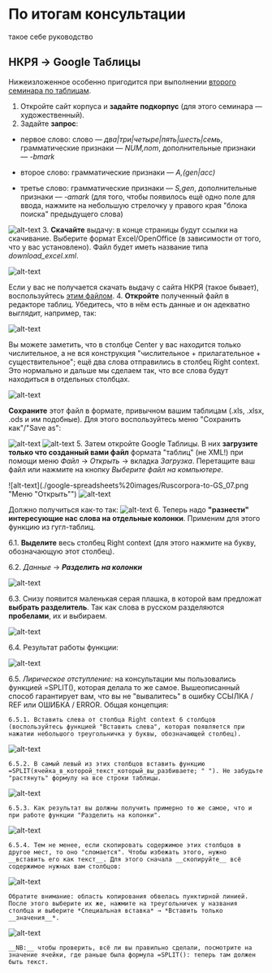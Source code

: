 # По итогам консультации
такое себе руководство

## НКРЯ → Google Таблицы 
Нижеизложенное особенно пригодится при выполнении [второго семинара по таблицам](https://github.com/ElizavetaKuzmenko/Programming-and-computer-instruments/wiki/%D0%A1%D0%B5%D0%BC%D0%B8%D0%BD%D0%B0%D1%80-12:-%D1%82%D0%B0%D0%B1%D0%BB%D0%B8%D1%86%D1%8B-(%D1%87%D0%B0%D1%81%D1%82%D1%8C-2)). 

1. Откройте сайт корпуса и __задайте подкорпус__ (для этого семинара — художественный).
2. Задайте __запрос__:
  * первое слово: слово — *два|три|четыре|пять|шесть|семь*, грамматические признаки — *NUM,nom*, дополнительные признаки — *-bmark*
  
  * второе слово: грамматические признаки — *A,(gen|acc)*
  
  * третье слово: грамматические признаки — *S,gen*, дополнительные признаки — *-amark* (для того, чтобы появилось ещё одно поле для ввода, нажмите на небольшую стрелочку у правого края "блока поиска" предыдущего слова)
  
![alt-text](./google-spreadsheets%20images/Ruscorpora-to-GS_01.png "Запрос в НКРЯ")
3. __Скачайте__ выдачу: в конце страницы будут ссылки на скачивание. Выберите формат Excel/OpenOffice (в зависимости от того, что у вас установлено). Файл будет иметь название типа *download_excel.xml*.

![alt-text](./google-spreadsheets%20images/Ruscorpora-to-GS_02.png "Скачивание выдачи")

Если у вас не получается скачать выдачу с сайта НКРЯ (такое бывает), воспользуйтесь [этим файлом](./download-excel.xml).
4. __Откройте__ полученный файл в редакторе таблиц. Убедитесь, что в нём есть данные и он адекватно выглядит, например, так:

![alt-text](./google-spreadsheets%20images/Ruscorpora-to-GS_03.png "Как выглядит download_excel.xml")

Вы можете заметить, что в столбце Center у вас находится только числительное, а не вся конструкция "числительное + прилагательное + существительное"; ещё два слова отправились в столбец Right context. Это нормально и дальше мы сделаем так, что все слова будут находиться в отдельных столбцах.

![alt-text](./google-spreadsheets%20images/Ruscorpora-to-GS_04.png "Нужные слова в том числе в Right context")

__Сохраните__ этот файл в формате, привычном вашим таблицам (.xls, .xlsx, .ods и им подобные). Для этого воспользуйтесь меню "Сохранить как"/"Save as":

![alt-text](./google-spreadsheets%20images/Ruscorpora-to-GS_06.png "Общий вид для Save As")
![alt-text](./google-spreadsheets%20images/Ruscorpora-to-GS_05.png "Конкретно Excel Workbook")
5. Затем откройте Google Таблицы. В них __загрузите только что созданный вами файл__ формата "таблиц" (не XML!) при помощи меню *Файл* → *Открыть* → вкладка *Загрузка*. Перетащите ваш файл или нажмите на кнопку *Выберите файл на компьютере*.

![alt-text](./google-spreadsheets%20images/Ruscorpora-to-GS_07.png "Меню "Открыть"")
![alt-text](./google-spreadsheets%20images/Ruscorpora-to-GS_08.png "Загрузка файла")

Должно получиться как-то так:
![alt-text](./google-spreadsheets%20images/Ruscorpora-to-GS_09.png "Вид загруженного в Google Таблицы файла")
6. Теперь надо __"разнести" интересующие нас слова на отдельные колонки__. Применим для этого функцию из гугл-таблиц.

  6.1. __Выделите__ весь столбец Right context (для этого нажмите на букву, обозначающую этот столбец).
  
  6.2. *Данные* → *__Разделить на колонки__*
  
![alt-text](./google-spreadsheets%20images/Ruscorpora-to-GS_10.png "Разделить на колонки")

  6.3. Снизу появится маленькая серая плашка, в которой вам предложат __выбрать разделитель__. Так как слова в русском разделяются __пробелами__, их и выбираем.

![alt-text](./google-spreadsheets%20images/Ruscorpora-to-GS_11.png "Выбор разделителя")

  6.4. Результат работы функции:
  
![alt-text](./google-spreadsheets%20images/Ruscorpora-to-GS_12.png "Разделить на колонки")

  6.5. *Лирическое отступление:* на консультации мы пользовались функцией =SPLIT(), которая делала то же самое. Вышеописанный способ гарантирует вам, что вы не "вывалитесь" в ошибку ССЫЛКА / REF или ОШИБКА / ERROR. Общая концепция:
    
	6.5.1. Вставить слева от столбца Right context 6 столбцов (воспользуйтесь функцией "Вставить слева", которая появляется при нажатии небольшого треугольничка у буквы, обозначающей столбец).
    
![alt-text](./google-spreadsheets%20images/Ruscorpora-to-GS_13.png "Вставить слева: 1")
    
	6.5.2. В самый левый из этих столбцов вставить функцию =SPLIT(ячейка_в_которой_текст_который_вы_разбиваете; " "). Не забудьте "растянуть" формулу на все строки таблицы.
    
![alt-text](./google-spreadsheets%20images/Ruscorpora-to-GS_14.png "Функция SPLIT")
    
	6.5.3. Как результат вы должны получить примерно то же самое, что и при работе функции "Разделить на колонки". 
    
![alt-text](./google-spreadsheets%20images/Ruscorpora-to-GS_15.png "Результат работы SPLIT")
    
	6.5.4. Тем не менее, если скопировать содержимое этих столбцов в другое мест, то оно "сломается". Чтобы избежать этого, нужно __вставить его как текст__. Для этого сначала __скопируйте__ всё содержимое нужных вам столбцов:
    
![alt-text](./google-spreadsheets%20images/Ruscorpora-to-GS_16.png "Выделяем все столбцы и копируем")

	Обратите внимание: область копирования обвелась пунктирной линией. После этого выберите их же, нажмите на треугольничек у названия столбца и выберите *Специальная вставка* → *Вставить только __значения__*. 
    
![alt-text](./google-spreadsheets%20images/Ruscorpora-to-GS_17.png "Вставить только значения")

	__NB:__ чтобы проверить, всё ли вы правильно сделали, посмотрите на значение ячейки, где раньше была формула =SPLIT(): теперь там должен быть текст.